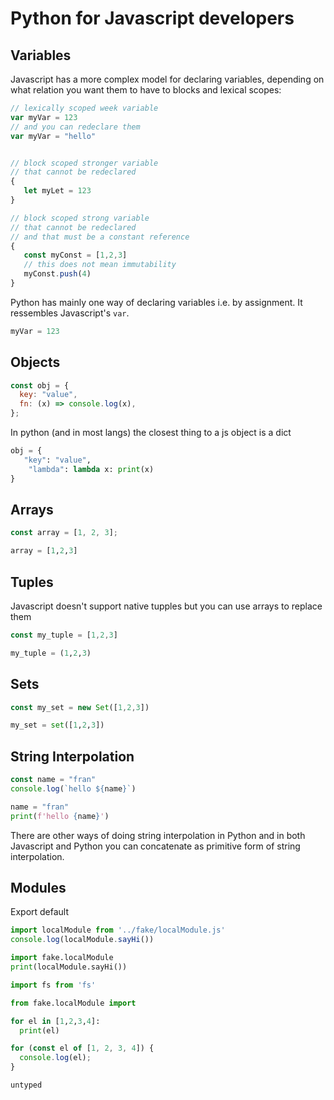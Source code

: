 # Python for Javascript developers

## Variables

Javascript has a more complex model for declaring
variables, depending on what relation you want them
to have to blocks and lexical scopes:

```javascript
// lexically scoped week variable
var myVar = 123
// and you can redeclare them
var myVar = "hello"


// block scoped stronger variable
// that cannot be redeclared
{
   let myLet = 123
}

// block scoped strong variable
// that cannot be redeclared
// and that must be a constant reference
{
   const myConst = [1,2,3]
   // this does not mean immutability
   myConst.push(4)
}
```

Python has mainly one way of declaring variables i.e. by assignment.
It ressembles Javascript's `var`.

```python
myVar = 123
```

## Objects

```javascript
const obj = {
  key: "value",
  fn: (x) => console.log(x),
};
```

In python (and in most langs) the closest thing to a js object is a dict

```python
obj = {
   "key": "value",
    "lambda": lambda x: print(x)
}
```

## Arrays

```javascript
const array = [1, 2, 3];
```

```python
array = [1,2,3]
```

## Tuples

Javascript doesn't support native tupples 
but you can use arrays to replace them

```javascript
const my_tuple = [1,2,3]
```

```python
my_tuple = (1,2,3)
```

## Sets

```javascript
const my_set = new Set([1,2,3])
```

```python
my_set = set([1,2,3])
```

## String Interpolation

```javascript
const name = "fran"
console.log(`hello ${name}`)
```

```python
name = "fran"
print(f'hello {name}')
```

There are other ways of doing string interpolation in Python
and in both Javascript and Python you can concatenate as primitive
form of string interpolation.

## Modules

Export default

```javascript
import localModule from '../fake/localModule.js'
console.log(localModule.sayHi())

```

```python
import fake.localModule
print(localModule.sayHi())
```

```javascript
import fs from 'fs'
```

```python
from fake.localModule import 
```

```python
for el in [1,2,3,4]:
  print(el)

```

```javascript
for (const el of [1, 2, 3, 4]) {
  console.log(el);
}
```

```
untyped

```

